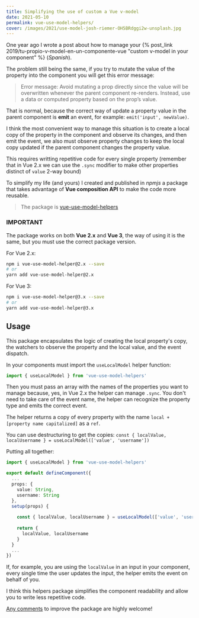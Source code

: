 ```yaml
---
title: Simplifying the use of custom a Vue v-model
date: 2021-05-10
permalink: vue-use-model-helpers/
cover: /images/2021/use-model-josh-riemer-OH5BRdggi2w-unsplash.jpg
---
```


One year ago I wrote a post about how to manage your {% post_link 2019/tu-propio-v-model-en-un-componente-vue "custom v-model in your component" %} (_Spanish_).

The problem still being the same, if you try to mutate the value of the property into the component you will get this error message:

> Error message: Avoid mutating a prop directly since the value will be overwritten whenever the parent component re-renders. Instead, use a data or computed property based on the prop’s value.

That is normal, because the correct way of update a property value in the parent component is __emit__ an event, for example: `emit('input', newValue)`.

I think the most convenient way to manage this situation is to create a local copy of the property in the component and observe its changes, and then emit the event, we also must observe property changes to keep the local copy updated if the parent component changes the property value.

This requires writting repetitive code for every single property (remember that in Vue 2.x we can use the `.sync` modifier to make other properties distinct of `value` 2-way bound)

To simplify my life (and yours) I created and published in *npmjs* a package that takes advantage of **Vue composition API** to make the code more reusable.

> The package is [vue-use-model-helpers](https://www.npmjs.com/package/vue-use-model-helpers)

### IMPORTANT
The package works on both **Vue 2.x** and **Vue 3**, the way of using it is the same, but you must use the correct package version.

For Vue 2.x:
```bash
npm i vue-use-model-helper@2.x --save 
# or 
yarn add vue-use-model-helper@2.x
```

For Vue 3:
```bash
npm i vue-use-model-helper@3.x --save 
# or 
yarn add vue-use-model-helper@3.x
```


## Usage

This package encapsulates the logic of creating the local property's copy, the watchers to observe the property and the local value, and the event dispatch.

In your components must import the `useLocalModel` helper function:

```ts
import { useLocalModel } from 'vue-use-model-helpers'
```

Then you must pass an array with the names of the properties you want to manage because, yes, in Vue 2.x the helper can manage `.sync`. You don't need to take care of the event name, the helper can recognize the property type and emits the correct event. 

The helper returns a copy of every property with the name `local + [property name capitalized]` as a `ref`.

You can use destructuring to get the copies: ```const { localValue, localUsername } = useLocalModel(['value', 'username'])```

Putting all together:

```ts
import { useLocalModel } from 'vue-use-model-helpers'

export default defineComponent({
  ...
  props: {
    value: String,
    username: String
  },
  setup(props) {
    
    const { localValue, localUsername } = useLocalModel(['value', 'username'])
  
    return {
      localValue, localUsername
    }
  }
  ...
})
```

If, for example, you are using the `localValue` in an input in your component, every single time the user updates the input, the helper emits the event on behalf of you.

I think this helpers package simplifies the component readability and allow you to write less repetitive code.

[Any comments](https://github.com/sergiocarracedo/vue-use-model-helpers/issues) to improve the package are highly welcome!
